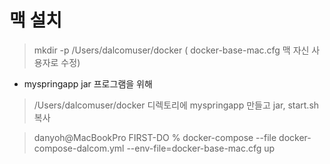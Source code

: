 # 맥 설치 
> mkdir -p /Users/dalcomuser/docker ( docker-base-mac.cfg 맥 자신 사용자로 수정)

- myspringapp jar 프로그램을 위해
> /Users/dalcomuser/docker  디렉토리에 myspringapp 만들고 jar, start.sh 복사

> danyoh@MacBookPro FIRST-DO % docker-compose --file docker-compose-dalcom.yml --env-file=docker-base-mac.cfg up

